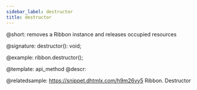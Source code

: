 ```yaml
---
sidebar_label: destructor
title: destructor
---          
```


@short: removes a Ribbon instance and releases occupied resources

@signature: destructor(): void;

@example:
ribbon.destructor();

@template: api_method
@descr:

@relatedsample: https://snippet.dhtmlx.com/h9m26vy5	Ribbon. Destructor

